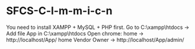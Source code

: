 # SFCS-C-l-m-m-i-c-n
You need to install XAMPP + MySQL + PHP first.
Go to C:\xampp\htdocs
-> Add file App in C:\xampp\htdocs
Open chrome: 
  home -> http://localhost/App/
  home Vendor Owner -> http://localhost/App/admin/
